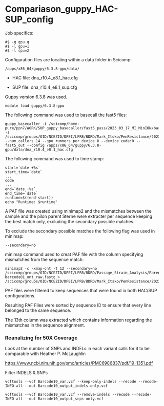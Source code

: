 # Compariason_guppy_HAC-SUP_config

Job specifics: 
```
#$ -q gpu.q
#$ -l gpu=1
#$ -l cpu=2
```

Configuration files are locating within a data folder in Scicomp:
```
/apps/x86_64/guppy/6.3.8-gpu/data/
```
 - HAC file: dna_r10.4_e8.1_hac.cfg

 - SUP file: dna_r10.4_e8.1_sup.cfg

Guppy version 6.3.8 was used.
```
module load guppy/6.3.8-gpu
```

The following command was used to basecall the fast5 files:
```
guppy_basecaller -i /scicomp/home-pure/ppn7/WORK/SUP_guppy_basecaller/fast5_pass/2023_03_17_MI_MinION/barcode01 -s /scicomp/groups/OID/NCEZID/DPEI/LPRB/BDRD/Mark_Itsko/PenResistance/2023_03_17_MI_MinION/basecalling_HAC/barcode01 --num_callers 14 --gpu_runners_per_device 8 --device cuda:0 --fast5_out --config /apps/x86_64/guppy/6.3.8-gpu/data/dna_r10.4_e8.1_hac.cfg 
```
The following command was used to time stamp: 

```
start=`date +%s`
start_time=`date`
...
code
...
end=`date +%s`
end_time=`date`
runtime=$((end-start))
echo "Runtime: $runtime"
```

A PAF file was created using minimap2 and the mismatches between the sample and the pilon parent Sterne were extracter per sequence keeping the best match only, excluding the secondary possible matches. 

To exclude the secondary possible matches the following flag was used in minimap: 
```
--secondary=no
```

minimap command used to creat PAF file with the column specifying mismatches from the sequence match: 

```
minimap2 -c -xmap-ont -t 12 --secondary=no /scicomp/groups/OID/NCEZID/DPEI/LPRB/BDRD/Passage_Strain_Analysis/Parent_Strains/pilon_assemblies/Sterne_pilon.fasta barcode01_ont_raw.fastq > /scicomp/groups/OID/NCEZID/DPEI/LPRB/BDRD/Mark_Itsko/PenResistance/2023_03_17_MI_MinION/SUP_SUP/alignments/barcode01_SUP_no_secondary.paf
```


PAF files were filtered to keep sequences that were found in both HAC/SUP configurations. 

Resulting PAF Files were sorted by sequence ID to ensure that every line belonged to the same sequence.

The 13th column was extracted which contains information regarding the mismatches in the sequence alignment. 


### Reanalizing for 50X Coverage

Look at the number of SNPs and INDELs in each variant calls for it to be comparable with Heather P. McLaughlin

https://www.ncbi.nlm.nih.gov/pmc/articles/PMC6986837/pdf/19-1351.pdf

Filter INDELS & SNPs
```
vcftools --vcf Barcode10_var.vcf --keep-only-indels --recode --recode-INFO-all --out Barcode10_output_indels-only.vcf
 
vcftools --vcf Barcode10_var.vcf --remove-indels --recode --recode-INFO-all --out Barcode10_output_snps-only.vcf
```

